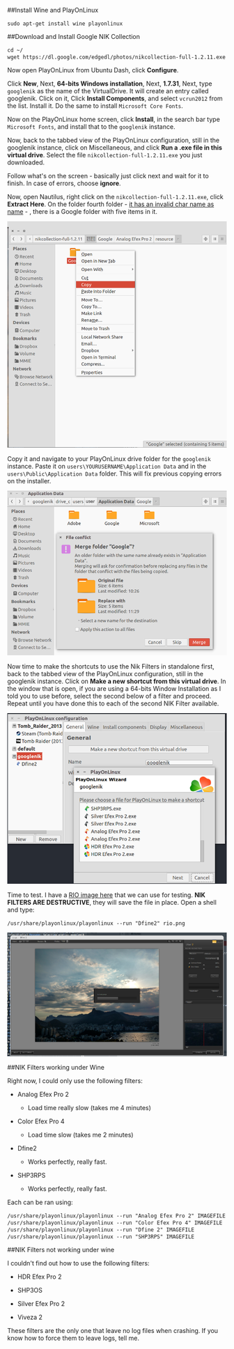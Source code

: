 ##Install Wine and PlayOnLinux

    sudo apt-get install wine playonlinux

##Download and Install Google NIK Collection

    cd ~/
    wget https://dl.google.com/edgedl/photos/nikcollection-full-1.2.11.exe

Now open PlayOnLinux from Ubuntu Dash, click **Configure**.

Click **New**, Next, **64-bits Windows installation**, Next, **1.7.31**,
Next, type `googlenik` as the name of the VirtualDrive. It will create an entry
called googlenik. Click on it, Click **Install Components**, and select
`vcrun2012` from the list. Install it. Do the same to install
`Microsoft Core Fonts`.

Now on the PlayOnLinux home screen, click **Install**, in the search bar type
`Microsoft Fonts`, and install that to the `googlenik` instance.

Now, back to the tabbed view of the PlayOnLinux configuration, still in the
googlenik instance, click on Miscellaneous, and click **Run a .exe file in this
virtual drive**. Select the file `nikcollection-full-1.2.11.exe` you just
downloaded.

Follow what's on the screen - basically just click next and wait for it to
finish. In case of errors, choose **ignore**.

Now, open Nautilus, right click on the `nikcollection-full-1.2.11.exe`, click
**Extract Here**. On the folder fourth folder - [it has an invalid char name as
name](img/nikcopyfromtar1.png) - , there is a Google folder with five items in
it.

![](img/nikcopy.png)

Copy it and navigate to your PlayOnLinux drive folder for the `googlenik`
instance. Paste it on `users\YOURUSERNAME\Application Data` and in the
`users\Public\Application Data` folder. This will fix previous copying errors
on the installer.

![](img/merge.png)

Now time to make the shortcuts to use the Nik Filters in standalone first,
back to the tabbed view of the PlayOnLinux configuration, still in the
googlenik instance. Click on **Make a new shortcut from this virtual drive**. In
the window that is open, if you are using a 64-bits Window Installation as I
told you to use before, select the second below of a filter and proceed. Repeat
until you have done this to each of the second NIK Filter available.

![](img/nikplayonlinux3.png)

Time to test. I have a [RIO image here](img/rio.png) that we can use for
testing.  **NIK FILTERS ARE DESTRUCTIVE**, they will save the file in place.
Open a shell and type:

    /usr/share/playonlinux/playonlinux --run "Dfine2" rio.png

![](img/dfine2.png)

##NIK Filters working under Wine

Right now, I could only use the following filters:

* Analog Efex Pro 2
    * Load time really slow (takes me 4 minutes)

* Color Efex Pro 4
    * Load time slow (takes me 2 minutes)

* Dfine2
    * Works perfectly, really fast.

* SHP3RPS
    * Works perfectly, really fast.


Each can be ran using:

    /usr/share/playonlinux/playonlinux --run "Analog Efex Pro 2" IMAGEFILE
    /usr/share/playonlinux/playonlinux --run "Color Efex Pro 4" IMAGEFILE
    /usr/share/playonlinux/playonlinux --run "Dfine 2" IMAGEFILE
    /usr/share/playonlinux/playonlinux --run "SHP3RPS" IMAGEFILE


##NIK Filters not working under wine

I couldn't find out how to use the following filters:

* HDR Efex Pro 2

* SHP3OS

* Silver Efex Pro 2

* Viveza 2

These filters are the only one that leave no log files when crashing. If you
know how to force them to leave logs, tell me.

